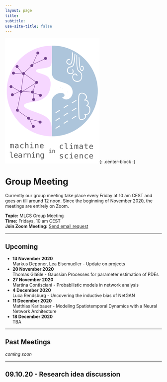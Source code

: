 ```yaml
---
layout: page
title:
subtitle:
use-site-title: false
---
```

![MLCS-Logo](/img/mlcs_logo_small.png){: .center-block :}

# Group Meeting

Currently our group meeting take place every Friday at 10 am CEST and
goes on till around 12 noon. Since the beginning of November 2020, the
meetings are entirely on Zoom. 

**Topic:** MLCS Group Meeting  
**Time:** Fridays, 10 am CEST  
**Join Zoom Meeting:** [Send email request](mailto:bedartha.goswami@uni-tuebingen.de)

***

## Upcoming
+ **13 November 2020**  
Markus Deppner, Lea Elsemueller - Update on projects
+ **20 November 2020**  
Thomas Gläßle - Gaussian Processes for parameter estimation of PDEs
+ **27 November 2020**  
Martina Contisciani - Probabilistic models in network analysis
+ **4 December 2020**  
Luca Rendsburg - Uncovering the inductive bias of NetGAN
+ **11 December 2020**  
Matthias Karlbauer - Modeling Spatiotemporal Dynamics with a Neural Network Architecture
+ **18 December 2020**  
TBA

***

## Past Meetings

_coming soon_


***

<a name="09.10.20"/>

## 09.10.20 - Research idea discussion


